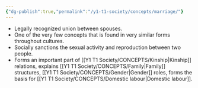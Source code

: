 ```yaml
---
{"dg-publish":true,"permalink":"/y1-t1-society/concepts/marriage/"}
---
```


- Legally recognized union between spouses.
- One of the very few concepts that is found in very similar forms throughout cultures. 
- Socially sanctions the sexual activity and reproduction between two people. 
- Forms an important part of [[Y1 T1 Society/CONCEPTS/Kinship\|Kinship]] relations, explains [[Y1 T1 Society/CONCEPTS/Family\|Family]] structures, [[Y1 T1 Society/CONCEPTS/Gender\|Gender]] roles, forms the basis for [[Y1 T1 Society/CONCEPTS/Domestic labour\|Domestic labour]].